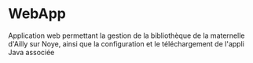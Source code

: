 # WebApp
Application web permettant la gestion de la bibliothèque de la maternelle d'Ailly sur Noye, ainsi que la configuration et le téléchargement de l'appli Java associée
